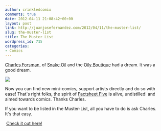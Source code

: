 ```yaml
---
author: crinkledcomix
comments: true
date: 2012-04-11 21:08:42+00:00
layout: post
link: http://juanjosefernandez.com/2012/04/11/the-muster-list/
slug: the-muster-list
title: The Muster List
wordpress_id: 715
categories:
- Comics
---
```


[Charles Forsman](http://charlesforsman.com/), of [Snake Oil](http://charlesforsman.com/comics/snake-oil-4/) and the [Oily Boutique](http://oilyboutique.bigcartel.com/) had a dream. It was a good dream.

[![](http://fernandezjuanjose.files.wordpress.com/2012/04/tumblr_m23aujky9w1qb9x4so1_500.jpeg)](http://muster-list.com/)

Now you can find new mini-comics, support artists directly and do so with ease! That's right folks, the spirit of [Factsheet Five](http://en.wikipedia.org/wiki/Factsheet_Five) is alive, undistilled  and aimed towards comics. Thanks Charles.

If you want to be listed in the Muster-List, all you have to do is ask Charles. It's that easy.


 [Check it out here!](http://muster-list.com/)
